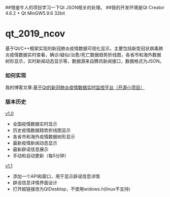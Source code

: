 
##借鉴牛人的项目学习一下Qt JSON相关的处理。
##我的开发环境是Qt Creator 4.6.2 + Qt MinGW5.9.6 32bit

# qt_2019_ncov

基于Qt/C++框架实现的新冠肺炎疫情数据可视化显示。主要包括新型冠状病毒肺炎疫情数据实时查看，确诊/疑似/治愈/死亡数据趋势折线图，各省市和海外数据树形显示，实时新闻动态显示等，数据源来自腾讯新闻接口，数据格式为JSON。

### 如何实现

我的博客文章:[基于Qt的新冠肺炎疫情数据实时监控平台（开源小项目）](https://www.qtexe.com/post/2020-02-14-qt-ncov/)

### 版本历史

[v1.0](https://github.com/qtexe/qt_2019_ncov/releases/tag/v1.0)

- 全国疫情数据实时显示
- 历史疫情数据趋势折线图显示
- 各省市和海外疫情数据树形显示
- 最新疫情新闻动态显示
- 最新辟谣信息展示
- 手动和自动更新（每5分钟）

[v1.1](https://github.com/qtexe/qt_2019_ncov/releases/tag/v1.1)

- 添加一个API和窗口，用于显示辟谣信息详情
- 辟谣信息详情界面设计
- 打开超链接改为QtDesktop，不使用widows.h(linux不支持)

